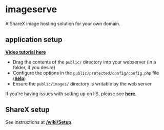 # imageserve

A ShareX image hosting solution for your own domain.

## application setup

[**Video tutorial here**](https://www.youtube.com/watch?v=GtN79l5AGvQ)

* Drag the contents of the `public/` directory into your webserver (in a folder, if you desire)
* Configure the options in the `public/protected/config/config.php` file ([**help**](https://github.com/aerouk/imageserve/wiki/Configuration))
* Ensure the `public/images/` directory is writable by the web server

If you're having issues with setting up on IIS, please see [**here**](https://github.com/aerouk/imageserve/wiki/IIS-Issues).

## ShareX setup

See instructions at [**/wiki/Setup**](https://github.com/aerouk/imageserve/wiki/Setup).
